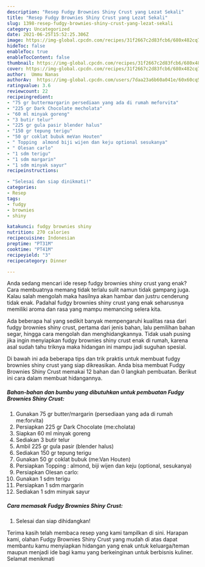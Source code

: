 ```yaml
---
description: "Resep Fudgy Brownies Shiny Crust yang Lezat Sekali"
title: "Resep Fudgy Brownies Shiny Crust yang Lezat Sekali"
slug: 1398-resep-fudgy-brownies-shiny-crust-yang-lezat-sekali
category: Uncategorized
date: 2021-06-25T15:52:25.306Z
image: https://img-global.cpcdn.com/recipes/31f2667c2d83fcb6/680x482cq70/fudgy-brownies-shiny-crust-foto-resep-utama.jpg
hideToc: false
enableToc: true
enableTocContent: false
thumbnail: https://img-global.cpcdn.com/recipes/31f2667c2d83fcb6/680x482cq70/fudgy-brownies-shiny-crust-foto-resep-utama.jpg
cover: https://img-global.cpcdn.com/recipes/31f2667c2d83fcb6/680x482cq70/fudgy-brownies-shiny-crust-foto-resep-utama.jpg
author:  Ummu Nanas
authorAv:  https://img-global.cpcdn.com/users/7daa23a6b60a041e/60x60cq50/avatar.jpg
ratingvalue: 3.6
reviewcount: 22
recipeingredient:
- "75 gr buttermargarin persediaan yang ada di rumah meforvita"
- "225 gr Dark Chocolate mecholata"
- "60 ml minyak goreng"
- "3 butir telur"
- "225 gr gula pasir blender halus"
- "150 gr tepung terigu"
- "50 gr coklat bubuk meVan Houten"
- " Topping  almond biji wijen dan keju optional sesukanya"
- " Olesan carlo"
- "1 sdm terigu"
- "1 sdm margarin"
- "1 sdm minyak sayur"
recipeinstructions:

- "Selesai dan siap dinikmati!"
categories:
- Resep
tags:
- fudgy
- brownies
- shiny

katakunci: fudgy brownies shiny 
nutrition: 270 calories
recipecuisine: Indonesian
preptime: "PT31M"
cooktime: "PT41M"
recipeyield: "3"
recipecategory: Dinner

---
```



Anda sedang mencari ide resep fudgy brownies shiny crust yang enak? Cara membuatnya memang tidak terlalu sulit namun tidak gampang juga. Kalau salah mengolah maka hasilnya akan hambar dan justru cenderung tidak enak. Padahal fudgy brownies shiny crust yang enak seharusnya memiliki aroma dan rasa yang mampu memancing selera kita.


Ada beberapa hal yang sedikit banyak mempengaruhi kualitas rasa dari fudgy brownies shiny crust, pertama dari jenis bahan, lalu pemilihan bahan segar, hingga cara mengolah dan menghidangkannya. Tidak usah pusing jika ingin menyiapkan fudgy brownies shiny crust enak di rumah, karena asal sudah tahu triknya maka hidangan ini mampu jadi suguhan spesial.




Di bawah ini ada beberapa tips dan trik praktis untuk membuat fudgy brownies shiny crust yang siap dikreasikan. Anda bisa membuat Fudgy Brownies Shiny Crust memakai 12 bahan dan 0 langkah pembuatan. Berikut ini cara dalam membuat hidangannya.

<!--inarticleads1-->

##### Bahan-bahan dan bumbu yang dibutuhkan untuk pembuatan Fudgy Brownies Shiny Crust:

1. Gunakan 75 gr butter/margarin (persediaan yang ada di rumah me:forvita)
1. Persiapkan 225 gr Dark Chocolate (me:cholata)
1. Siapkan 60 ml minyak goreng
1. Sediakan 3 butir telur
1. Ambil 225 gr gula pasir (blender halus)
1. Sediakan 150 gr tepung terigu
1. Gunakan 50 gr coklat bubuk (me:Van Houten)
1. Persiapkan  Topping : almond, biji wijen dan keju (optional, sesukanya)
1. Persiapkan  Olesan carlo:
1. Gunakan 1 sdm terigu
1. Persiapkan 1 sdm margarin
1. Sediakan 1 sdm minyak sayur




<!--inarticleads2-->

##### Cara memasak Fudgy Brownies Shiny Crust:


1. Selesai dan siap dihidangkan!



Terima kasih telah membaca resep yang kami tampilkan di sini. Harapan kami, olahan Fudgy Brownies Shiny Crust yang mudah di atas dapat membantu kamu menyiapkan hidangan yang enak untuk keluarga/teman maupun menjadi ide bagi kamu yang berkeinginan untuk berbisnis kuliner. Selamat menikmati

